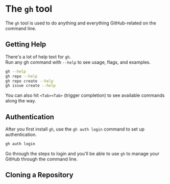 # The `gh` tool
The `gh` tool is used to do anything and everything GitHub-related on 
the command line.  

## Getting Help
There's a lot of help text for `gh`.  
Run any gh command with `--help` to see usage, flags, and examples.  
```bash
gh --help
gh repo --help
gh repo create --help
gh issue create --help
```
You can also hit `<Tab><Tab>` (trigger completion) to see available commands along 
the way.  


## Authentication
After you first install `gh`, use the `gh auth login` command to set up
authentication.  

```bash
gh auth login
```
Go through the steps to login and you'll be able to use `gh` to manage 
your GitHub through the command line.  

## Cloning a Repository
